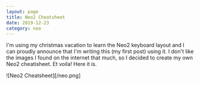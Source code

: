```yaml
---
layout: page 
title: Neo2 Cheatsheet
date: 2019-12-23
category: neo
---
```


I'm using my christmas vacation to learn the Neo2 keyboard layout and I can 
proudly announce that I'm writing this (my first post) using it. I don't like
the images I found on the internet that much, so I decided to create my own 
Neo2 cheatisheet. Et voila! Here it is.

![Neo2 Cheatsheet][/neo.png] 

